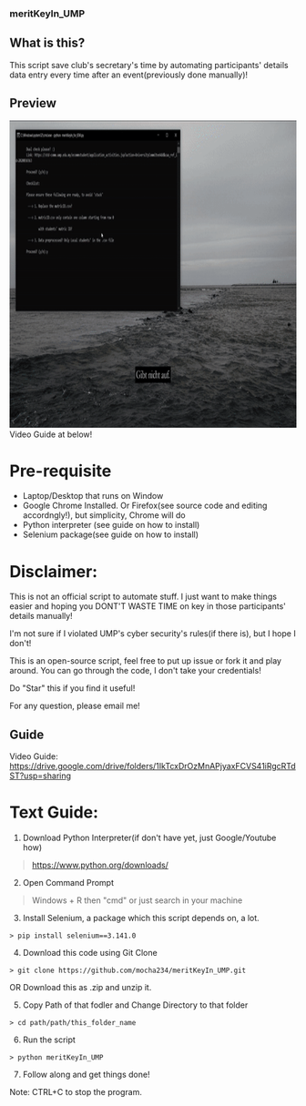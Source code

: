 ### meritKeyIn_UMP

## What is this?
This script save club's secretary's time by automating participants' details data entry every time after an event(previously done manually)!

## Preview

<img src="https://raw.githubusercontent.com/mocha234/meritKeyIn_UMP/master/ezgif.com-gif-maker.gif" width="960" height="540" />
Video Guide at below!

# Pre-requisite 
- Laptop/Desktop that runs on Window
- Google Chrome Installed. Or Firefox(see source code and editing accordngly!), but simplicity, Chrome will do
- Python interpreter (see guide on how to install)
- Selenium package(see guide on how to install)

# Disclaimer:
This is not an official script to automate stuff. I just want to make things easier and hoping you DONT'T WASTE TIME on key in those participants' details manually!

I'm not sure if I violated UMP's cyber security's rules(if there is), but I hope I don't!

This is an open-source script, feel free to put up issue or fork it and play around. You can go through the code, I don't take your credentials!

Do "Star" this if you find it useful!

For any question, please email me!

## Guide

Video Guide: https://drive.google.com/drive/folders/1IkTcxDrOzMnAPjyaxFCVS41iRgcRTdST?usp=sharing

# Text Guide:

1. Download Python Interpreter(if don't have yet, just Google/Youtube how)
> https://www.python.org/downloads/
2. Open Command Prompt
> Windows + R then "cmd"
> or just search in your machine
3. Install Selenium, a package which this script depends on, a lot.
```
> pip install selenium==3.141.0
```
4. Download this code using Git Clone
```
> git clone https://github.com/mocha234/meritKeyIn_UMP.git
```
OR
Download this as .zip and unzip it.

5. Copy Path of that fodler and Change Directory to that folder
```
> cd path/path/this_folder_name
```
6. Run the script
```
> python meritKeyIn_UMP
```
7. Follow along and get things done!

Note: CTRL+C to stop the program.

